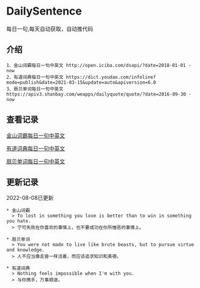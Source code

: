 # DailySentence

每日一句,每天自动获取，自动推代码

## 介绍

```
1、金山词霸每日一句中英文 http://open.iciba.com/dsapi/?date=2018-01-01 - now
2、有道词典每日一句中英文 https://dict.youdao.com/infoline?mode=publish&date=2021-03-15&update=auto&apiversion=6.0
3、扇贝单词每日一句中英文 https://apiv3.shanbay.com/weapps/dailyquote/quote/?date=2016-09-30 - now
```

## 查看记录

[金山词霸每日一句中英文](./data/iciba/)

[有道词典每日一句中英文](./data/youdao/)

[扇贝单词每日一句中英文](./data/shanbay/)

## 更新记录
2022-08-08已更新 
```
* 金山词霸
  > To lost in something you love is better than to win in something you hate.
  > 宁可失败在你喜欢的事情上，也不要成功在你所憎恶的事情上。

* 扇贝单词
  > You were not made to live like brute beasts, but to pursue virtue and knowledge.
  > 人不应当像走兽一样活着，而应该追求知识和美德。

* 有道词典
  > Nothing feels impossible when I'm with you.
  > 与你携手，万事顺遂。

```
